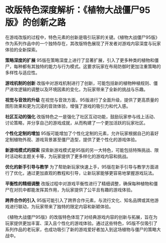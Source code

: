 # 改版特色深度解析：《植物大战僵尸95版》的创新之路

在游戏改版的过程中，特色元素的创新是吸引玩家的关键。《植物大战僵尸95版》作为系列作品中的一个独特存在，其改版特色展现了开发者对游戏内容深度与玩家体验的全新探索。

**策略深度的扩展**
95版在策略深度上进行了显著扩展，引入了更多种类的植物和僵尸，每种都有其独特的能力与行为模式。这要求玩家在布局防御时更加注重策略的多样性与适应性。

**游戏机制的创新**
改版中对游戏机制进行了创新，可能包括新的植物种植规则、僵尸进攻逻辑的调整以及环境因素的变化，为玩家带来了全新的挑战与乐趣。

**视觉与音效的升级**
在视觉与音效方面，95版进行了全面升级，提供了更高质量的图形效果和更为沉浸的音效体验，增强了游戏的吸引力和代入感。

**社区互动的强化**
改版特色之一是强化了社区互动功能，鼓励玩家参与线上活动、讨论策略，并分享自己的游戏成就，从而构建了一个更加活跃的玩家社区。

**个性化定制的增加**
95版可能增加了个性化定制的元素，允许玩家根据自己的喜好定制植物外观、游戏背景甚至僵尸造型，提供了更个性化的游戏体验。

**新游戏模式的探索**
探索新游戏模式是95版的另一大特色，可能包括特殊挑战、限时活动和主题关卡等，为玩家提供了更多样化的游戏内容和挑战。

**优化的新手引导与教学**
为了帮助新玩家快速上手，95版在新手引导与教学方面进行了优化，通过更加直观的教程和引导，让新玩家能够更容易地掌握游戏玩法。

**平衡性的精细调整**
改版过程中对游戏平衡性进行了精细调整，确保每种植物和僵尸在对抗中都能发挥其作用，为玩家提供了公平且有趣的游戏体验。

**跨界合作的引入**
95版可能引入了跨界合作元素，与流行文化、知名品牌或其他游戏进行联动，为玩家带来了独特的限定内容和新颖体验。

《植物大战僵尸95版》的改版特色体现了对经典游戏内容的创新与拓展，旨在为玩家提供更加丰富、深入且个性化的游戏体验。通过这些特色，95版不仅吸引了系列作品的老玩家，也成功吸引了新的游戏爱好者加入到这场植物与僵尸的策略大战中。